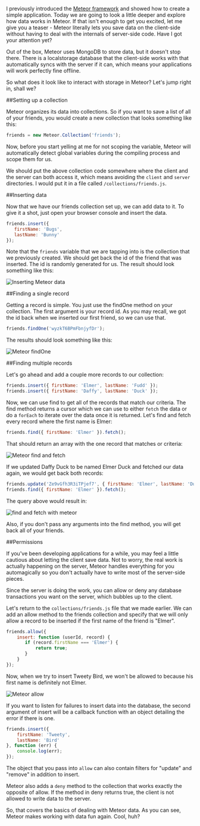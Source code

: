I previously introduced the [Meteor framework](/blog/getting-started-with-meteor) and showed how to create a simple application. Today we are going to look a little deeper and explore how data works in Meteor. If that isn't enough to get you excited, let me give you a teaser - Meteor literally lets you save data on the client-side without having to deal with the internals of server-side code. Have I got your attention yet?

<!-- more -->

Out of the box, Meteor uses MongoDB to store data, but it doesn't stop there. There is a localstorage database that the client-side works with that automatically syncs with the server if it can, which means your applications will work perfectly fine offline.

So what does it look like to interact with storage in Meteor? Let's jump right in, shall we?

##Setting up a collection

Meteor organizes its data into collections. So if you want to save a list of all of your friends, you would create a new collection that looks something like this:

```javascript
friends = new Meteor.Collection('friends');
```

Now, before you start yelling at me for not scoping the variable, Meteor will automatically detect global variables during the compiling process and scope them for us.

We should put the above collection code somewhere where the client and the server can both access it, which means avoiding the `client` and `server` directories. I would put it in a file called `/collections/friends.js`.

##Inserting data

Now that we have our friends collection set up, we can add data to it. To give it a shot, just open your browser console and insert the data.

```javascript
friends.insert({
   firstName: 'Bugs',
   lastName: 'Bunny'
});
```

Note that the `friends` variable that we are tapping into is the collection that we previously created. We should get back the id of the friend that was inserted. The id is randomly generated for us. The result should look something like this:

![Inserting Meteor data](/images/blog/meteor-2-1.png)

##Finding a single record

Getting a record is simple. You just use the findOne method on your collection. The first argument is your record id. As you may recall, we got the id back when we inserted our first friend, so we can use that.

```javascript
friends.findOne('wyzkT6BPmFbnjyfDr');
```

The results should look something like this:

![Meteor findOne](/images/blog/meteor-2-2.png)

##Finding multiple records

Let's go ahead and add a couple more records to our collection:

```javascript
friends.insert({ firstName: 'Elmer', lastName: 'Fudd' });
friends.insert({ firstName: 'Daffy', lastName: 'Duck' });
```

Now, we can use find to get all of the records that match our criteria. The find method returns a cursor which we can use to either `fetch` the data or do a `forEach` to iterate over the data once it is returned. Let's find and fetch every record where the first name is Elmer:

```javascript
friends.find({ firstName: 'Elmer' }).fetch();
```

That should return an array with the one record that matches or criteria:

![Meteor find and fetch](/images/blog/meteor-2-3.png)

If we updated Daffy Duck to be named Elmer Duck and fetched our data again, we would get back both records:

```javascript
friends.update('Ze9vGfh3R3iTPjef7', { firstName: 'Elmer', lastName: 'Duck' });
friends.find({ firstName: 'Elmer' }).fetch();
```

The query above would result in:

![find and fetch with meteor](/images/blog/meteor-2-4.png)

Also, if you don't pass any arguments into the find method, you will get back all of your friends.

##Permissions

If you've been developing applications for a while, you may feel a little cautious about letting the client save data. Not to worry, the real work is actually happening on the server, Meteor handles everything for you automagically so you don't actually have to write most of the server-side pieces.

Since the server is doing the work, you can allow or deny any database transactions you want on the server, which bubbles up to the client.

Let's return to the `collections/friends.js` file that we made earlier. We can add an allow method to the friends collection and specify that we will only allow a record to be inserted if the first name of the friend is "Elmer".

```javascript
friends.allow({
    insert: function (userId, record) {
       if (record.firstName === 'Elmer') {
           return true;
       }
    }
});
```

Now, when we try to insert Tweety Bird, we won't be allowed to because his first name is definitely not Elmer.

![Meteor allow](/images/blog/meteor-2-5.png)

If you want to listen for failures to insert data into the database, the second argument of insert will be a callback function with an object detailing the error if there is one.

```javascript
friends.insert({
    firstName: 'Tweety',
    lastName: 'Bird'
}, function (err) {
    console.log(err);
});
```

The object that you pass into `allow` can also contain filters for "update" and "remove" in addition to insert.

Meteor also adds a `deny` method to the collection that works exactly the opposite of allow. If the method in deny returns true, the client is not allowed to write data to the server.

So, that covers the basics of dealing with Meteor data. As you can see, Meteor makes working with data fun again. Cool, huh?